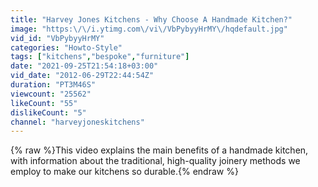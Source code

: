 ```yaml
---
title: "Harvey Jones Kitchens - Why Choose A Handmade Kitchen?"
image: "https:\/\/i.ytimg.com\/vi\/VbPybyyHrMY\/hqdefault.jpg"
vid_id: "VbPybyyHrMY"
categories: "Howto-Style"
tags: ["kitchens","bespoke","furniture"]
date: "2021-09-25T21:54:18+03:00"
vid_date: "2012-06-29T22:44:54Z"
duration: "PT3M46S"
viewcount: "25562"
likeCount: "55"
dislikeCount: "5"
channel: "harveyjoneskitchens"
---
```

{% raw %}This video explains the main benefits of a handmade kitchen, with information about the traditional, high-quality joinery methods we employ to make our kitchens so durable.{% endraw %}

